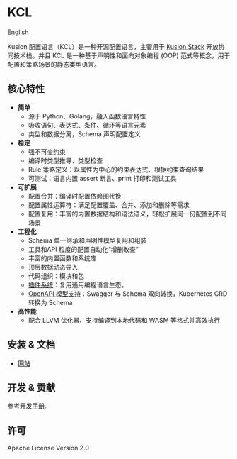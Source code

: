 # KCL

[English](./README.md)

Kusion 配置语言（KCL）是一种开源配置语言，主要用于 [Kusion Stack](https://kusionstack.io) 开放协同技术栈。并且 KCL 是一种基于声明性和面向对象编程 (OOP) 范式等概念，用于配置和策略场景的静态类型语言。

## 核心特性

+ **简单**
  + 源于 Python、Golang，融入函数语言特性
  + 吸收语句、表达式、条件、循环等语言元素
  + 类型和数据分离，Schema 声明配置定义
+ **稳定**
  + 强不可变约束
  + 编译时类型推导、类型检查
  + Rule 策略定义：以属性为中心的约束表达式、根据约束查询结果
  + 可测试：语言内置 assert 断言、print 打印和测试工具
+ **可扩展**
  + 配置合并：编译时配置依赖图代换
  + 配置属性运算符：满足配置覆盖、合并、添加和删除等需求
  + 配置复用：丰富的内置数据结构和语法语义，轻松扩展同一份配置到不同场景
+ **工程化**
  + Schema 单一继承和声明性模型复用和组装
  + 工具和API 粒度的配置自动化“增删改查”
  + 丰富的内置函数和系统库
  + 顶层数据动态导入
  + 代码组织：模块和包
  + [插件系统](https://github.com/KusionStack/kcl-plugin)：复用通用编程语言生态。
  + [OpenAPI 模型支持](https://github.com/KusionStack/kcl-openapi)：Swagger 与 Schema 双向转换，Kubernetes CRD 转换为 Schema
+ **高性能**
  + 配合 LLVM 优化器、支持编译到本地代码和 WASM 等格式并高效执行

## 安装 & 文档

+ [网站](https://kusionstack.io)

## 开发 & 贡献

参考[开发手册](./CONTRIBUTING.md).

## 许可

Apache License Version 2.0
